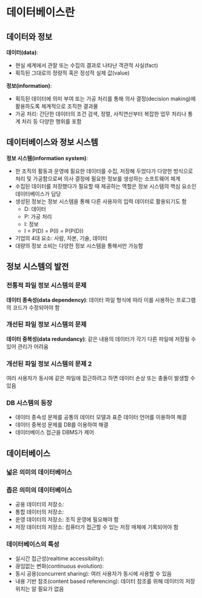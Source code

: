 # 데이터베이스란
## 데이터와 정보
**데이터(data)**:
- 현실 세계에서 관찰 또는 수집의 결과로 나타난 객관적 사실(fact)
- 획득된 그대로의 정량적 혹은 정성적 실제 값(value)

**정보(information)**:
- 획득된 데이터에 의미 부여 또는 가공 처리를 통해 의사 결정(decision making)에 활용하도록 체계적으로 조직한 결과물
- 가공 처리: 간단한 데이터의 조건 검색, 정렬, 사칙연산부터 복잡한 업무 처리나 통계 처리 등 다양한 행위를 포함

## 데이터베이스와 정보 시스템

**정보 시스템(information system)**:
- 한 조직의 활동과 운영에 필요한 데이터를 수집, 저장해 두었다가 다양한 방식으로 처리 및 가공함으로써 의사 결정에 필요한 정보를 생성하는 소프트웨어 체계
- 수집된 데이터를 저장했다가 필요할 때 제공하는 역할은 정보 시스템의 핵심 요소인 데이터베이스가 담당
- 생성된 정보는 정보 시스템을 통해 다른 사용자의 입력 데이터로 활용되기도 함
  - D: 데이터
  - P: 가공 처리
  - I: 정보
  - I = P(D) = P(I) = P(P(D))
- 기업의 4대 요소: 사람, 자본, 기술, 데이터
- 대량의 정보 소비는 다양한 정보 시스템을 통해서만 가능함

## 정보 시스템의 발전
### 전통적 파일 정보 시스템의 문제
**데이터 종속성(data dependency)**: 데이터 파일 형식에 따라 이를 사용하는 프로그램의 코드가 수정되어야 함

### 개선된 파일 정보 시스템의 문제
**데이터 중복성(data redundancy)**: 같은 내용의 데이터가 각기 다른 파일에 저장될 수 있어 관리가 어려움

### 개선된 파일 정보 시스템의 문제 2
여러 사용자가 동시에 같은 파일에 접근하려고 하면 데이터 손상 또는 충돌이 발생할 수 있음

### DB 시스템의 등장
- 데이터 종속성 문제를 공통의 데이터 모델과 표준 데이터 언어를 이용하여 해결
- 데이터 중복성 문제를 DB를 이용하여 해결
- 데이터베이스 접근을 DBMS가 제어

## 데이터베이스
### 넓은 의미의 데이터베이스

### 좁은 의미의 데이터베이스
- 공용 데이터의 저장소:
- 통합 데이터의 저장소: 
- 운영 데이터의 저장소: 조직 운영에 필요해야 함
- 저장 데이터의 저장소: 컴퓨터가 접근할 수 있는 저장 매체에 기록되어야 함

### 데이터베이스의 특성
- 실시간 접근성(realtime accessibility):
- 끊임없는 변화(continuous evolution):
- 동시 공용(concurrent sharing): 여러 사용자가 동시에 사용할 수 있음
- 내용 기반 참조(content based referencing): 데이터 참조를 위해 데이터의 저장 위치는 알 필요가 없음



